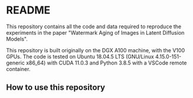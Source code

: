 # README

This repository contains all the code and data required to reproduce the experiments in the paper "Watermark Aging of Images in Latent Diffusion Models".

This repository is built originally on the DGX A100 machine, with the V100 GPUs. The code is tested on Ubuntu 18.04.5 LTS (GNU/Linux 4.15.0-151-generic x86_64) with CUDA 11.0.3 and Python 3.8.5 with a VSCode remote container.


## How to use this repository




